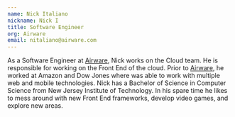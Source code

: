 ```yaml
---
name: Nick Italiano
nickname: Nick I
title: Software Engineer
org: Airware
email: nitaliano@airware.com
---
```


As a Software Engineer at [Airware](http://www.airware.com/), Nick works on the Cloud team. He is responsible for working on the Front End of the cloud. Prior to [Airware](http://www.airware.com/), he worked at Amazon and Dow Jones where was able to work with multiple web and mobile technologies. Nick has a Bachelor of Science in Computer Science from New Jersey Institute of Technology. In his spare time he likes to mess around with new Front End frameworks, develop video games, and explore new areas.
